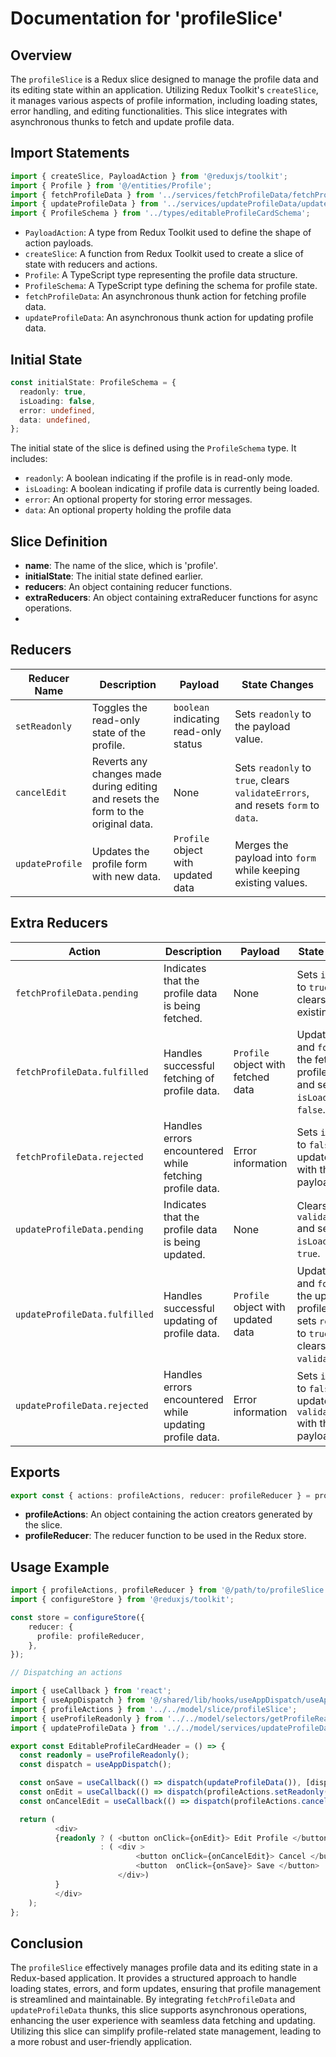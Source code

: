 # Documentation for 'profileSlice'

## Overview
The `profileSlice` is a Redux slice designed to manage the profile data and its editing state within an application. 
Utilizing Redux Toolkit's `createSlice`, it manages various aspects of profile information, including loading states, error handling, and editing functionalities. 
This slice integrates with asynchronous thunks to fetch and update profile data.

## Import Statements
```typescript
import { createSlice, PayloadAction } from '@reduxjs/toolkit';
import { Profile } from '@/entities/Profile';
import { fetchProfileData } from '../services/fetchProfileData/fetchProfileData';
import { updateProfileData } from '../services/updateProfileData/updateProfileData';
import { ProfileSchema } from '../types/editableProfileCardSchema';

```
- `PayloadAction`: A type from Redux Toolkit used to define the shape of action payloads.
- `createSlice`: A function from Redux Toolkit used to create a slice of state with reducers and actions.
- `Profile`: A TypeScript type representing the profile data structure.
- `ProfileSchema`: A TypeScript type defining the schema for profile state.
- `fetchProfileData`: An asynchronous thunk action for fetching profile data.
- `updateProfileData`: An asynchronous thunk action for updating profile data.


## Initial State
```typescript
const initialState: ProfileSchema = {
  readonly: true,
  isLoading: false,
  error: undefined,
  data: undefined,
};
```

The initial state of the slice is defined using the `ProfileSchema` type.
It includes:
- `readonly`: A boolean indicating if the profile is in read-only mode.
- `isLoading`: A boolean indicating if profile data is currently being loaded.
- `error`: An optional property for storing error messages.
- `data`: An optional property holding the profile data

## Slice Definition

- **name**: The name of the slice, which is 'profile'.
- **initialState**: The initial state defined earlier.
- **reducers**: An object containing reducer functions.
- **extraReducers**: An object containing extraReducer functions for async operations.
- 
## Reducers

| **Reducer Name**    | **Description**                                                                 | **Payload**                            | **State Changes**                                                 |
|---------------------|---------------------------------------------------------------------------------|----------------------------------------|--------------------------------------------------------------------|
| `setReadonly`       | Toggles the read-only state of the profile.                                     | `boolean` indicating read-only status  | Sets `readonly` to the payload value.                             |
| `cancelEdit`        | Reverts any changes made during editing and resets the form to the original data. | None                                   | Sets `readonly` to `true`, clears `validateErrors`, and resets `form` to `data`. |
| `updateProfile`     | Updates the profile form with new data.                                          | `Profile` object with updated data     | Merges the payload into `form` while keeping existing values.      |


## Extra Reducers

| **Action**                   | **Description**                                                                 | **Payload**                            | **State Changes**                                                 |
|------------------------------|---------------------------------------------------------------------------------|----------------------------------------|--------------------------------------------------------------------|
| `fetchProfileData.pending`   | Indicates that the profile data is being fetched.                               | None                                   | Sets `isLoading` to `true` and clears any existing `error`.        |
| `fetchProfileData.fulfilled` | Handles successful fetching of profile data.                                    | `Profile` object with fetched data     | Updates `data` and `form` with the fetched profile data, and sets `isLoading` to `false`. |
| `fetchProfileData.rejected`  | Handles errors encountered while fetching profile data.                         | Error information                      | Sets `isLoading` to `false` and updates `error` with the payload.  |
| `updateProfileData.pending`  | Indicates that the profile data is being updated.                               | None                                   | Clears `validateErrors` and sets `isLoading` to `true`.            |
| `updateProfileData.fulfilled`| Handles successful updating of profile data.                                    | `Profile` object with updated data     | Updates `data` and `form` with the updated profile data, sets `readonly` to `true`, and clears `validateErrors`. |
| `updateProfileData.rejected` | Handles errors encountered while updating profile data.                        | Error information                      | Sets `isLoading` to `false` and updates `validateErrors` with the payload. |


## Exports
```typescript
export const { actions: profileActions, reducer: profileReducer } = profileSlice;
```
- **profileActions**: An object containing the action creators generated by the slice.
- **profileReducer**: The reducer function to be used in the Redux store.


## Usage Example
```typescript jsx
import { profileActions, profileReducer } from '@/path/to/profileSlice';
import { configureStore } from '@reduxjs/toolkit';

const store = configureStore({
    reducer: {
      profile: profileReducer,
    },
});

// Dispatching an actions

import { useCallback } from 'react';
import { useAppDispatch } from '@/shared/lib/hooks/useAppDispatch/useAppDispatch';
import { profileActions } from '../../model/slice/profileSlice';
import { useProfileReadonly } from '../../model/selectors/getProfileReadonly/getProfileReadonly';
import { updateProfileData } from '../../model/services/updateProfileData/updateProfileData';

export const EditableProfileCardHeader = () => {
  const readonly = useProfileReadonly();
  const dispatch = useAppDispatch();

  const onSave = useCallback(() => dispatch(updateProfileData()), [dispatch]);
  const onEdit = useCallback(() => dispatch(profileActions.setReadonly(false)), [dispatch]);
  const onCancelEdit = useCallback(() => dispatch(profileActions.cancelEdit()), [dispatch]);

  return (
          <div>
          {readonly ? ( <button onClick={onEdit}> Edit Profile </button>) 
                    : ( <div >
                            <button onClick={onCancelEdit}> Cancel </button>
                            <button  onClick={onSave}> Save </button>
                        </div>)
          }
          </div>
    );
};
```

## Conclusion 
The `profileSlice` effectively manages profile data and its editing state in a Redux-based application. 
It provides a structured approach to handle loading states, errors, and form updates, ensuring that profile management is streamlined and maintainable. 
By integrating `fetchProfileData` and `updateProfileData` thunks, this slice supports asynchronous operations, enhancing the user experience with seamless data fetching and updating. 
Utilizing this slice can simplify profile-related state management, leading to a more robust and user-friendly application.
